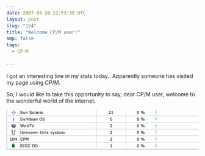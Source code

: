 ```yaml
---
date: 2007-04-20 22:53:35 UTC
layout: post
slug: "124"
title: "Welcome CP/M user!"
amp: false
tags:
  - CP-M

---
```

<p>I got an interesting line in my stats today.. Apparently someone has visited my page using CP/M.</p>

<p>So, I would like to take this opportunity to say, dear CP/M user, welcome to the wonderful world of the internet.</p>

<img src="/resources/images/posts/cpm.png" alt="CP/M user" />
